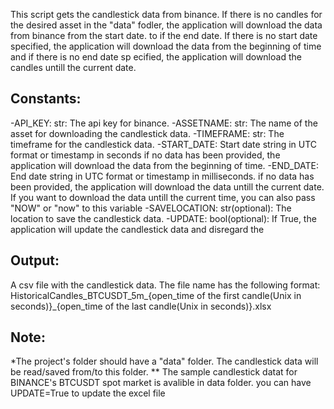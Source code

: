 This script gets the candlestick data from binance. If there is no candles for the desired asset
in the "data" fodler, the application will download the data from binance from the start date. to
if the end date. If there is no start date specified, the application will download the data from
the beginning of time and if there is no end date sp ecified, the application will download the 
candles untill the current date.

Constants:
---------
-API_KEY: str: The api key for binance.
-ASSETNAME: str: The name of the asset for downloading the candlestick data.
-TIMEFRAME: str: The timeframe for the candlestick data.
-START_DATE: Start date string in UTC format or timestamp in seconds if no data has been provided,
    the application will download the data from the beginning of time.
-END_DATE: End date string in UTC format or timestamp in milliseconds. if no data has been provided,
    the application will download the data untill the current date. If you want to download the data
    untill the current time, you can also pass "NOW" or "now" to this variable
-SAVELOCATION: str(optional): The location to save the candlestick data.
-UPDATE: bool(optional): If True, the application will update the candlestick data and disregard the

Output:
-------
A csv file with the candlestick data. The file name has the following format:
HistoricalCandles_BTCUSDT_5m_{open_time of the first candle(Unix in seconds)}_{open_time of the last candle(Unix in seconds)}.xlsx

Note: 
-----
*The project's folder should have a "data" folder. The candlestick data will be read/saved from/to this folder.
** The sample candlestick datat for BINANCE's BTCUSDT spot market is avalible in data folder. you can have UPDATE=True to update the excel file
